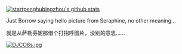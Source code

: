 [![startpenghubingzhou's github stats](https://github-readme-stats.vercel.app/api?username=startpenghubingzhou)](https://github.com/anuraghazra/github-readme-stats)

Just Borrow saying hello picture from Seraphine, no other meaning...

就是从萨勒芬妮那借个打招呼图片，没别的意思……



[![DJCO8s.jpg](https://s3.ax1x.com/2020/11/23/DJCO8s.jpg)](https://imgchr.com/i/DJCO8s)
